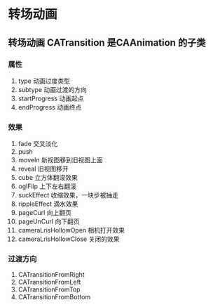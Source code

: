 # 转场动画  
## 转场动画   CATransition 是CAAnimation 的子类 
  
### 属性  
1. type 动画过度类型  
2. subtype 动画过渡的方向
3. startProgress 动画起点  
4. endProgress 动画终点  
 
### 效果
1. fade 交叉淡化
2. push 
3. moveIn 新视图移到旧视图上面
4. reveal 旧视图移开
5. cube 立方体翻滚效果
6. oglFilp 上下左右翻滚
7. suckEffect 收缩效果，一块步被抽走
8. rippleEffect 滴水效果
9. pageCurl 向上翻页
10. pageUnCurl 向下翻页
11. cameraLrisHollowOpen 相机打开效果
12. cameraLrisHollowClose 关闭的效果  


### 过渡方向
1. CATransitionFromRight
2. CATransitionFromLeft
3. CATransitionFromTop
4. CATransitionFromBottom